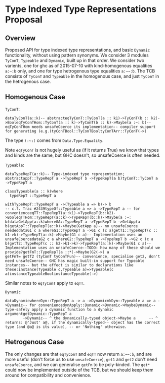 # Type Indexed Type Representations Proposal

## Overview


Proposed API for type indexed type representations, and basic `Dynamic` functionality, without using pattern synonyms.
We consider 3 modules `TyConT`, `Typeable` and `Dynamic`, built up in that order.
We consider two varients, one for ghc as of 2015-07-10 with kind-homogenous equalities `a:~:b` only, and one for type hetrogenous type equalities `a:~~:b`.
The TCB consists of `TyConT` and `Typeable` in the homogenous case, and just `TyConT` in the hetrogenous case.

## Homogenous Case

`TyConT`:

```
dataTyConT(a::k)-- abstracteqTyConT::TyConT(a :: k1)->TyConT(b :: k2)->BooleqTyConTHom::TyConT(a :: k)->TyConT(b :: k)->Maybe(a :~: b)-- eqTyConTHom needs unsafeCoerce its implementation-- compiler support for generating (e.g.)tyConTBool::TyConTBooltyConTArr::TyConT(->)
```


The type `(:~:)` comes from `Data.Type.Equality`.


Note `eqTyConT` is not hugely useful as (if it returns True) we know that types and kinds are the same, but GHC doesn't, so unsafeCoerce is often needed.

`Typeable`:

```
dataTypeRepT(a::k)-- Type-indexed type representation; abstractappT::TypeRepT a ->TypeRepT b ->TypeRepT(a b)tyConT::TyConT a ->TypeRepT a

classTypeable(a :: k)where
  typeRepT ::TypeRepT a

withTypeRepT::TypeRepT a ->(Typeable a => b)-> b
-- c.f. Trac #2439typeOf::Typeable a => a ->TypeRepT a -- for convenienceeqTT::TypeRepT(a::k1)->TypeRepT(b::k2)->BooleqTTHom::TypeRepT(a::k)->TypeRepT(b::k)->Maybe(a :~: b)dataGetApp(a::k)whereGA::TypeRepT a ->TypeRepT b ->GetApp(a b)getAppT::TypeRepT(a::k)->Maybe(GetApp a)-- no unsafeCoerce neededdataG1 c a whereG1::TypeRepT a ->G1 c (c a)getT1::TypeRepT(c :: k1->k)->TypeRepT(a::k)->Maybe(G1 c a)-- Implementation uses an unsafeCoercedataG2 c a whereG2::TypeRepT a ->TypeRepT b ->G2 c (c a b)getT2::TypeRepT(c :: k2->k1->k)->TypeRepT(a::k)->Maybe(G1 c a)-- Implementation uses an unsafeCoerce--TODO: how many of these should we provide?getFnT::TypeRepT(a ::*)->Maybe(G2(->) a
getFnT= getT2 (tyConT tyConTFun)-- convenience, specialise get2, don't need unsafeCoerce-- GHC has magic built-in support for Typeable instances-- but the effect is similar to declarations like these:instance(Typeable c,Typeable a)=>Typeable(c a)instanceTypeableBoolinstanceTypeable(->)
```


Similar notes to `eqTyConT` apply to `eqTT`.

`Dynamic`

```
dataDynamicwhereDyn::TypeRepT a -> a ->DynamicmkDyn::Typeable a => a ->Dynamic-- for conveniencedynApply::Dynamic->Dynamic->MaybeDynamic-- type-safely apply a dynamic function to a dynamic argumentgetDynamic::TypeRepT a
        ->Dynamic-- ^ the dynamically-typed object->Maybe a      -- ^ returns: @'Just' a@, if the dynamically-typed-- object has the correct type (and @a@ is its value), -- or 'Nothing' otherwise.
```

## Hetrogenous Case


The only changes are that `eqTyConT` and `eqTT` now return `a:~~:b`, and are more useful (don't force us to use `unsafeCoerce`), `get1` and `get2` don't need `unsafeCoerce`, and we can generalise `getFn` to be poly-kinded.
The `get*` could now be implemented outside of the TCB, but we should keep them around for compatibility and convenience.
